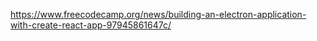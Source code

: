 https://www.freecodecamp.org/news/building-an-electron-application-with-create-react-app-97945861647c/
